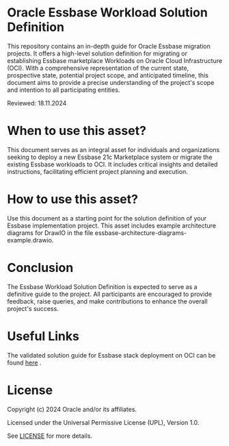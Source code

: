 # Oracle Essbase Workload Solution Definition

This repository contains an in-depth guide for Oracle Essbase migration projects. It offers a high-level solution definition for migrating or establishing Essbase marketplace Workloads on Oracle Cloud Infrastructure (OCI). With a comprehensive representation of the current state, prospective state, potential project scope, and anticipated timeline, this document aims to provide a precise understanding of the project's scope and intention to all participating entities.

Reviewed: 18.11.2024

# When to use this asset?

This document serves as an integral asset for individuals and organizations seeking to deploy a new Essbase 21c Marketplace system or migrate the existing Essbase workloads to OCI. It includes critical insights and detailed instructions, facilitating efficient project planning and execution.

# How to use this asset?

Use this document as a starting point for the solution definition of your Essbase implementation project. This asset includes example architecture diagrams for DrawIO in the file essbase-architecture-diagrams-example.drawio.

# Conclusion
The Essbase Workload Solution Definition is expected to serve as a definitive guide to the project. All participants are encouraged to provide feedback, raise queries, and make contributions to enhance the overall project's success.

# Useful Links
The validated solution guide for Essbase stack deployment on OCI can be found [here](https://docs.oracle.com/en/database/other-databases/essbase/21/essad/set-oracle-essbase.html) .

# License

Copyright (c) 2024 Oracle and/or its affiliates.

Licensed under the Universal Permissive License (UPL), Version 1.0.

See [LICENSE](https://github.com/oracle-devrel/technology-engineering/blob/main/LICENSE) for more details.